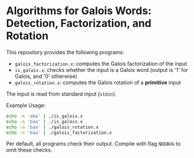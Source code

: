 # Algorithms for Galois Words: Detection, Factorization, and Rotation

This repository provides the following programs:
 - `galois_factorization.x`: computes the Galois factorization of the input
 - `is_galois.x`: checks whether the input is a Galois word (output is '1' for Galois, and '0' otherwise)
 - `galois_rotation.x`: computes the Galois rotation of a **primitive** input

The input is read from standard input (`stdin`). 

Example Usage:
```bash
echo -n 'aba' | ./is_galois.x
echo -n 'baa' | ./is_galois.x
echo -n 'baa' | ./galois_rotation.x
echo -n 'baa' | ./galois_factorization.x
```

Per default, all programs check their output. 
Compile with flag `NDEBUG` to omit these checks.
